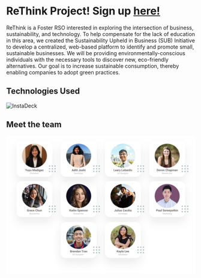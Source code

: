 # ReThink Project! Sign up [here!](www.subinitiative.com/)

ReThink is a Foster RSO interested in exploring the intersection of business, sustainability, and technology. To help compensate for the lack of education in this area, we created the Sustainability Upheld in Business (SUB) Initiative to develop a centralized, web-based platform to identify and promote small, sustainable businesses. We will be providing environmentally-conscious individuals with the necessary tools to discover new, eco-friendly alternatives. Our goal is to increase sustainable consumption, thereby enabling companies to adopt green practices.

## Technologies Used
![InstaDeck](https://github.com/juliuscecilia33/InstaDeck/blob/main/src/components/images/Logos.png)

## Meet the team
![Team](https://github.com/ReThink-SUB/ReThink/blob/julius/public/images/Team.png)
